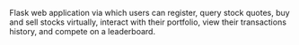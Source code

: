 Flask web application via which users can register, query stock quotes, buy and sell stocks virtually, interact with their portfolio, view their transactions history, and compete on a leaderboard. 